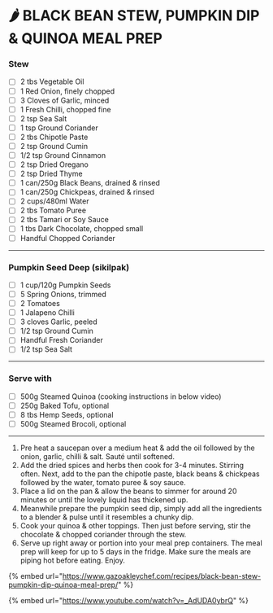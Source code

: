 # 🌶 BLACK BEAN STEW, PUMPKIN DIP & QUINOA MEAL PREP

### **Stew**&#x20;

* [ ] 2 tbs Vegetable Oil
* [ ] 1 Red Onion, finely chopped
* [ ] 3 Cloves of Garlic, minced
* [ ] 1 Fresh Chilli, chopped fine
* [ ] 2 tsp Sea Salt
* [ ] 1 tsp Ground Coriander
* [ ] 2 tbs Chipotle Paste
* [ ] 2 tsp Ground Cumin
* [ ] 1/2 tsp Ground Cinnamon
* [ ] 2 tsp Dried Oregano
* [ ] 2 tsp Dried Thyme
* [ ] 1 can/250g Black Beans, drained & rinsed
* [ ] 1 can/250g Chickpeas, drained & rinsed
* [ ] 2 cups/480ml Water
* [ ] 2 tbs Tomato Puree
* [ ] 2 tbs Tamari or Soy Sauce
* [ ] 1 tbs Dark Chocolate, chopped small
* [ ] Handful Chopped Coriander&#x20;

***

### **Pumpkin Seed Deep (sikilpak)**

* [ ] 1 cup/120g Pumpkin Seeds
* [ ] 5 Spring Onions, trimmed
* [ ] 2 Tomatoes
* [ ] 1 Jalapeno Chilli
* [ ] 3 cloves Garlic, peeled
* [ ] 1/2 tsp Ground Cumin
* [ ] Handful Fresh Coriander
* [ ] 1/2 tsp Sea Salt&#x20;

***

### **Serve with**&#x20;

* [ ] 500g Steamed Quinoa (cooking instructions in below video)
* [ ] 250g Baked Tofu, optional
* [ ] 8 tbs Hemp Seeds, optional
* [ ] 500g Steamed Brocoli, optional

***

1. Pre heat a saucepan over a medium heat & add the oil followed by the onion, garlic, chilli & salt. Sauté until softened.&#x20;
2. Add the dried spices and herbs then cook for 3-4 minutes. Stirring often. Next, add to the pan the chipotle paste, black beans & chickpeas followed by the water, tomato puree & soy sauce.
3. Place a lid on the pan & allow the beans to simmer for around 20 minutes or until the lovely liquid has thickened up.&#x20;
4. Meanwhile prepare the pumpkin seed dip, simply add all the ingredients to a blender & pulse until it resembles a chunky dip.
5. Cook your quinoa & other toppings. Then just before serving, stir the chocolate & chopped coriander through the stew.
6. Serve up right away or portion into your meal prep containers. The meal prep will keep for up to 5 days in the fridge. Make sure the meals are piping hot before eating. Enjoy.

{% embed url="https://www.gazoakleychef.com/recipes/black-bean-stew-pumpkin-dip-quinoa-meal-prep/" %}

{% embed url="https://www.youtube.com/watch?v=_AdUDA0ybrQ" %}
